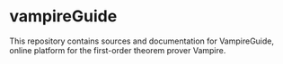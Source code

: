 # vampireGuide

This repository contains sources and documentation for VampireGuide,
online platform for the first-order theorem prover Vampire. 
